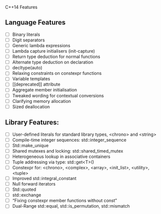 C++14 Features

## Language Features
- [ ] Binary literals
- [ ] Digit separators
- [ ] Generic lambda expressions
- [ ] Lambda capture initialisers (init-capture)
- [ ] Return type deduction for normal functions
- [ ] Alternate type deduction on declaration
- [ ] decltype(auto)
- [ ] Relaxing constraints on constexpr functions
- [ ] Variable templates
- [ ] [[deprecated]] attribute
- [ ] Aggregate member initialisation
- [ ] Tweaked wording for contextual conversions
- [ ] Clarifying memory allocation
- [ ] Sized deallocation

## Library Features:
- [ ] User-defined literals for standard library types, \<chrono\> and \<string\>
- [ ] Compile-time integer sequences: std::integer_sequence
- [ ] Std::make_unique
- [ ] Shared mutexes and locking: std::shared_timed_mutex
- [ ] Heterogeneous lookup in associative containers
- [ ] Tuple addressing via type: std::get\<T\>()
- [ ] Constexpr for: \<chrono\>, \<complex\>, \<array\>, \<init_list\>, \<utility\>, \<tuple\>
- [ ] Improved std::integral_constant
- [ ] Null forward iterators
- [ ] Std::quoted
- [ ] std::exchange
- [ ] “Fixing constexpr member functions without const”
- [ ] Dual-Range std::equal, std::is_permutation, std::mismatch
